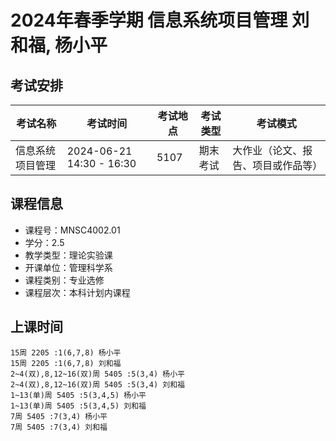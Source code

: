 # 2024年春季学期 信息系统项目管理 刘和福, 杨小平




## 考试安排

| 考试名称 | 考试时间 | 考试地点 | 考试类型 | 考试模式 |
| -------- | -------- | -------- | -------- | -------- |
| 信息系统项目管理 | 2024-06-21 14:30 - 16:30 | 5107 | 期末考试 | 大作业（论文、报告、项目或作品等） |





## 课程信息

- 课程号：MNSC4002.01
- 学分：2.5
- 教学类型：理论实验课
- 开课单位：管理科学系
- 课程类别：专业选修
- 课程层次：本科计划内课程

## 上课时间

```
15周 2205 :1(6,7,8) 杨小平
15周 2205 :1(6,7,8) 刘和福
2~4(双),8,12~16(双)周 5405 :5(3,4) 杨小平
2~4(双),8,12~16(双)周 5405 :5(3,4) 刘和福
1~13(单)周 5405 :5(3,4,5) 杨小平
1~13(单)周 5405 :5(3,4,5) 刘和福
7周 5405 :7(3,4) 杨小平
7周 5405 :7(3,4) 刘和福
```

